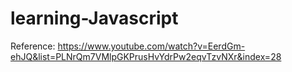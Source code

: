 # learning-Javascript

Reference: https://www.youtube.com/watch?v=EerdGm-ehJQ&list=PLNrQm7VMlpGKPrusHvYdrPw2eqvTzvNXr&index=28